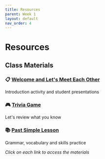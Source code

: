 ```yaml
---
title: Resources
parent: Week 1
layout: default
nav_order: 4
---
```

# Resources

## Class Materials

### 📋 [Welcome and Let's Meet Each Other](https://www.canva.com/design/DAGyEhUfEXA/mUZH4ZGg5VQlefXogDJGxw/edit?utm_content=DAGyEhUfEXA&utm_campaign=designshare&utm_medium=link2&utm_source=sharebutton)
Introduction activity and student presentations

### 🎮 [Trivia Game](https://www.canva.com/design/DAGyEQaNWUo/S1eaQUYETFNA23WQ6IxlFQ/edit?utm_content=DAGyEQaNWUo&utm_campaign=designshare&utm_medium=link2&utm_source=sharebutton)
Let's review what you know

### 📚 [Past Simple Lesson](https://www.gramatica-inglesa.com/en/units/verb-tenses/past-simple)
Grammar, vocabulary and skills practice

*Click on each link to access the materials*
